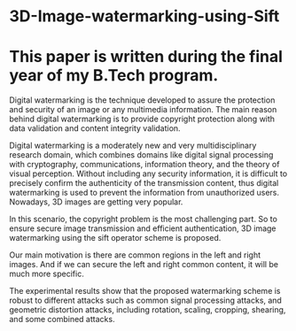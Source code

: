 # 3D-Image-watermarking-using-Sift
# This paper is written during the final year of my B.Tech program.

Digital watermarking is the technique developed to assure the protection and security of an image or any multimedia information. The main reason behind digital watermarking is to provide copyright protection along with data validation and content integrity validation.

Digital watermarking is a moderately new and very multidisciplinary research domain, which combines domains like digital signal processing with cryptography, communications, information theory, and the theory of visual perception. Without including any security information, it is difficult to precisely confirm the authenticity of the transmission content, thus digital watermarking is used to prevent the information from unauthorized users. Nowadays, 3D images are getting very popular. 

In this scenario, the copyright problem is the most challenging part. So to ensure secure image transmission and efficient authentication, 3D image watermarking using the sift operator scheme is proposed. 

Our main motivation is there are common regions in the left and right images. And if we can secure the left and right common content, it will be much more specific. 

The experimental results show that the proposed watermarking scheme is robust to different attacks such as common signal processing attacks, and geometric distortion attacks, including rotation, scaling, cropping, shearing, and some combined attacks.
